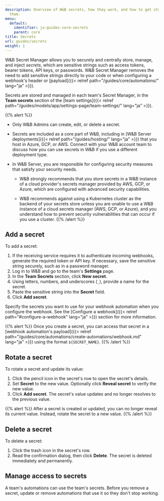 ```yaml
---
description: Overview of W&B secrets, how they work, and how to get started using
  them.
menu:
  default:
    identifier: ja-guides-core-secrets
    parent: core
title: Secrets
url: guides/secrets
weight: 1
---
```


W&B Secret Manager allows you to securely and centrally store, manage, and inject _secrets_, which are sensitive strings such as access tokens, bearer tokens, API keys, or passwords. W&B Secret Manager removes the need to add sensitive strings directly to your code or when configuring a webhook's header or [payload]({{< relref path="/guides/core/automations/" lang="ja" >}}).

Secrets are stored and managed in each team's Secret Manager, in the **Team secrets** section of the [team settings]({{< relref path="/guides/models/app/settings-page/team-settings/" lang="ja" >}}).

{{% alert %}}
* Only W&B Admins can create, edit, or delete a secret.
* Secrets are included as a core part of W&B, including in [W&B Server deployments]({{< relref path="/guides/hosting/" lang="ja" >}}) that you host in Azure, GCP, or AWS. Connect with your W&B account team to discuss how you can use secrets in W&B if you use a different deployment type.
* In W&B Server, you are responsible for configuring security measures that satisfy your security needs. 

  - W&B strongly recommends that you store secrets in a W&B instance of a cloud provider's secrets manager provided by AWS, GCP, or Azure, which are configured with advanced security capabilities.

  - W&B recommends against using a Kubernetes cluster as the backend of your secrets store unless you are unable to use a W&B instance of a cloud secrets manager (AWS, GCP, or Azure), and you understand how to prevent security vulnerabilities that can occur if you use a cluster.
{{% /alert %}}

## Add a secret
To add a secret:

1. If the receiving service requires it to authenticate incoming webhooks, generate the required token or API key. If necessary, save the sensitive string securely, such as in a password manager.
1. Log in to W&B and go to the team's **Settings** page.
1. In the **Team Secrets** section, click **New secret**.
1. Using letters, numbers, and underscores (`_`), provide a name for the secret.
1. Paste the sensitive string into the **Secret** field.
1. Click **Add secret**.

Specify the secrets you want to use for your webhook automation when you configure the webhook. See the [Configure a webhook]({{< relref path="#configure-a-webhook" lang="ja" >}}) section for more information. 

{{% alert %}}
Once you create a secret, you can access that secret in a [webhook automation's payload]({{< relref path="/guides/core/automations/create-automations/webhook.md" lang="ja" >}}) using the format `${SECRET_NAME}`.
{{% /alert %}}

## Rotate a secret
To rotate a secret and update its value:
1. Click the pencil icon in the secret's row to open the secret's details.
1. Set **Secret** to the new value. Optionally click **Reveal secret** to verify the new value.
1. Click **Add secret**. The secret's value updates and no longer resolves to the previous value.

{{% alert %}}
After a secret is created or updated, you can no longer reveal its current value. Instead, rotate the secret to a new value.
{{% /alert %}}

## Delete a secret
To delete a secret:
1. Click the trash icon in the secret's row.
1. Read the confirmation dialog, then click **Delete**. The secret is deleted immediately and permanently.

## Manage access to secrets
A team's automations can use the team's secrets. Before you remove a secret, update or remove automations that use it so they don't stop working.